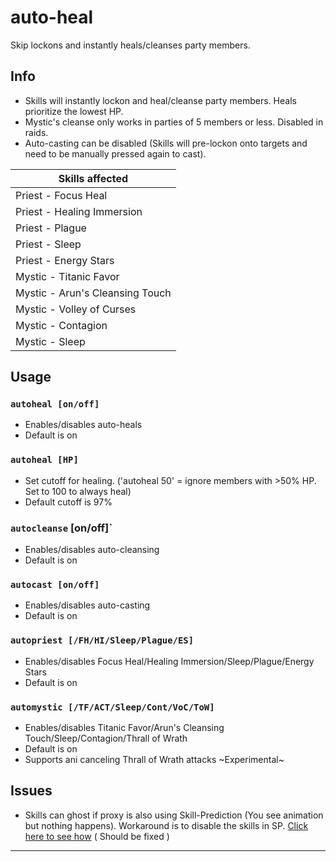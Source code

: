# auto-heal
Skip lockons and instantly heals/cleanses party members.

## Info
- Skills will instantly lockon and heal/cleanse party members. Heals prioritize the lowest HP.
- Mystic's cleanse only works in parties of 5 members or less. Disabled in raids.
- Auto-casting can be disabled (Skills will pre-lockon onto targets and need to be manually pressed again to cast).

| Skills affected                 |
| ------------------------------- |
| Priest - Focus Heal             |
| Priest - Healing Immersion      |
| Priest - Plague			      |
| Priest - Sleep 				  |
| Priest - Energy Stars			  |
| Mystic - Titanic Favor          |
| Mystic - Arun's Cleansing Touch |
| Mystic - Volley of Curses		  |
| Mystic - Contagion			  |
| Mystic - Sleep				  |

## Usage
### `autoheal [on/off]`
- Enables/disables auto-heals
- Default is on
### `autoheal [HP]`
- Set cutoff for healing. ('autoheal 50' = ignore members with >50% HP. Set to 100 to always heal)
- Default cutoff is 97%
### `autocleanse` [on/off]`
- Enables/disables auto-cleansing
- Default is on
### `autocast [on/off]`
- Enables/disables auto-casting
- Default is on
### `autopriest [/FH/HI/Sleep/Plague/ES]`
- Enables/disables Focus Heal/Healing Immersion/Sleep/Plague/Energy Stars
- Default is on
### `automystic [/TF/ACT/Sleep/Cont/VoC/ToW]`
- Enables/disables Titanic Favor/Arun's Cleansing Touch/Sleep/Contagion/Thrall of Wrath
- Default is on
- Supports ani canceling Thrall of Wrath attacks ~Experimental~

## Issues
- Skills can ghost if proxy is also using Skill-Prediction (You see animation but nothing happens). Workaround is to disable the skills in SP. [Click here to see how](https://i.imgur.com/bS4VkbX.png) ( Should be fixed )

---
